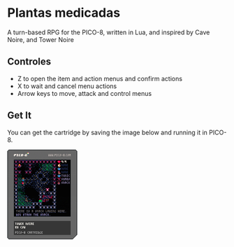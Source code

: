 # Plantas medicadas 
A turn-based RPG for the PICO-8, written in Lua, and inspired by Cave Noire, and Tower Noire

## Controles
* Z to open the item and action menus and confirm actions
* X to wait and cancel menu actions
* Arrow keys to move, attack and control menus

## Get It
You can get the cartridge by saving the image below and running it in PICO-8.

![Cartridge](tower.p8.png?raw=true)
